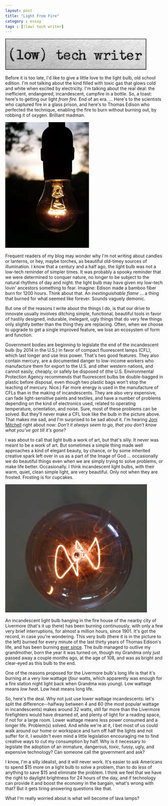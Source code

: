 ```yaml
---
layout: post
title: "Light From Fire"
category : essay
tags : [(low) tech writer]
---
```

[![low tech writer](/assets/ltw/header14.jpg)](http://lowtechwriter.com)

Before it is too late, I'd like to give a little love to the light bulb, old school edition. I'm not talking about the kind filled with toxic gas that glows cold and white when excited by electricity. I'm talking about the real deal: the inefficient, endangered, incandescent, campfire in a bottle. So, a toast: here's to getting our light *from fire.* End of an era. ... Here's to the scientists who captured fire in a glass prison, and here's to Thomas Edison who perfected the technique, enabling the fire to burn without burning out, by robbing it of oxygen. Brilliant madman.

[![light from fire](/assets/ltw/lightbulb.JPG)](/assets/ltw/lightbulbbg.JPG)

Frequent readers of my blog may wonder why I'm not writing about candles or lanterns, or hey, maybe torches, as beautiful old-timey sources of illumination. I know that a century and a half ago, the light bulb was not a low-tech reminder of simpler times. It was probably a spooky reminder that we were determined to conquer nature, no longer to be subject to the natural rhythms of day and night: the light bulb may have given my low-tech lovin' ancestors something to fear. Imagine: Edison made a bamboo fiber burn for 1200 hours. Think about that. An *inextinguishable flame* ... a thing that burned for what seemed like forever. Sounds vaguely demonic.

But one of the reasons I write about the things I do, is that our drive to innovate usually involves ditching simple, functional, beautiful tools in favor of hastily designed, indurable, inelegant, ugly things that do very few things only slightly better than the thing they are replacing. Often, when we choose to upgrade to get a single improved feature, we lose an ecosystem of form and function. 

Government bodies are beginning to legislate the end of the incandescent bulb (by 2014 in the U.S.) in favor of compact fluorescent lamps (CFL), which last longer and use less power. That's two good features. They also contain mercury, are a documented danger to low-income workers who manufacture them for export to the U.S. and other western nations, and cannot easily, cheaply, or safely be disposed of (the U.S. Environmental Protection Agency recommends that fluorescent bulbs be double-bagged in plastic before disposal, even though two plastic bags won't stop the leaching of mercury. Nice.) Far more energy is used in the manufacture of CFLs than in the making of incandescents. They are also very expensive, can fade light-sensitive paints and textiles, and have a number of problems depending on the kind of electronics used, related to operating temperature, orientation, and noise. Sure, most of these problems can be solved. But they'll never make a CFL look like the bulb in the picture above. That makes me sad, and I'm surprised to be sad about it. I'm hearing [Joni Mitchell](https://www.google.com/search?q=big+yellow+taxi&ie=utf-8&oe=utf-8&aq=t&rls=org.mozilla:en-US:official&gws_rd=ssl) right about now: *Don't it always seem to go, that you don't know what you've got till it's gone?*

I was about to call that light bulb a work of art, but that's silly. It never was meant to be a work of art. But sometimes a simple thing made well approaches a kind of elegant beauty, by chance, or by some inherited creative spark left over in us as a part of the Image of God ... occasionally we do beautiful things even when we are simply trying to solve problems, or make life better. Occasionally. I think incandescent light bulbs, with their warm, quiet, clean simple light, are very beautiful. Only not when they are frosted. Frosting is for cupcakes.

![100 years](/assets/ltw/cb-on.jpg)

An incandescent light bulb hanging in the fire house of the nearby city of Livermore (that's it up there) has been burning continuously, with only a few very brief interruptions, for almost a million hours, since 1901. It's got the record, in case you're wondering. This very bulb (there it is in the picture to the left) burned for every minute of the last thirty years of Thomas Edison's life, and has been burning [ever since](http://www.centennialbulb.org/index.htm). The bulb managed to outlive my grandmother, born the year it was turned on, though my Grandma only just passed away a couple months ago, at the age of 108, and was as bright and clear-eyed as this bulb to the end.

One of the reasons proposed for the Livermore bulb's long life is that it's burning at a very low wattage (*four* watts, which apparently was enough for a fire station night light back when Grandma was young). Low wattage means *low heat*. Low heat means long life.

So, here's the deal. Why not just use lower wattage incandescents: let's split the difference--halfway between 4 and 60 (the most popular wattage in incandescents) makes around 32 watts, still far more than the Livermore firefighters would have dreamed of, and plenty of light for a reading space, if not for a large room. Lower wattage means less power consumed and a longer life. Problem(s) solved. And while we're at it, I bet most of us could walk around our home or workspace and turn off half the lights and not suffer for it. I wouldn't even mind a little legislation encouraging me to find creative ways to cut my consumption by half. Why is it necessary to legislate the adoption of an immature, dangerous, toxic, fussy, ugly, and expensive technology? Can someone call the government and ask?

I know, I'm a silly idealist, and it will never work. It's easier to ask Americans to spend $15 more on a light bulb to solve a problem, than to do *less* of anything to save $15 and eliminate the problem. I think we feel that we have the right to daylight brightness for 24 hours of the day, and if technology can provide it and boost the economy in the bargain, what's wrong with that? But it gets tiring answering questions like that.

What I'm really worried about is what will become of lava lamps?


